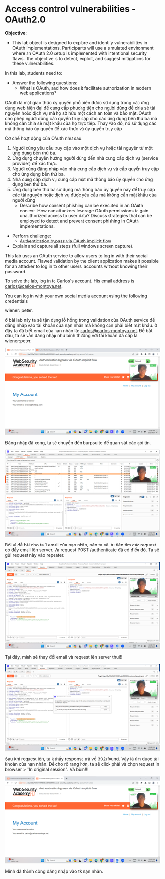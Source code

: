 # Access control vulnerabilities - OAuth2.0

**Objective**:

* This lab object is designed to explore and identify vulnerabilities in OAuth implementations. Participants will use a simulated environment where an OAuth 2.0 setup is implemented with intentional security flaws. The objective is to detect, exploit, and suggest mitigations for these vulnerabilities.

In this lab, students need to:

* Answer the following questions:
  * What is OAuth, and how does it facilitate authorization in modern web applications?

OAuth là một giao thức ủy quyền phổ biến được sử dụng trong các ứng dụng web hiện đại để cung cấp phương tiện cho người dùng để chia sẻ tài nguyên hoặc dịch vụ mà họ sở hữu một cách an toàn và bảo mật. OAuth cho phép người dùng cấp quyền truy cập cho các ứng dụng bên thứ ba mà không cần chia sẻ mật khẩu của họ trực tiếp. Thay vào đó, nó sử dụng các mã thông báo ủy quyền để xác thực và ủy quyền truy cập

Cơ chế hoạt động của OAuth như sau:

1. Người dùng yêu cầu truy cập vào một dịch vụ hoặc tài nguyên từ một ứng dụng bên thứ ba.
2. Ứng dụng chuyển hướng người dùng đến nhà cung cấp dịch vụ (service provider) để xác thực.
3. Người dùng đăng nhập vào nhà cung cấp dịch vụ và cấp quyền truy cập cho ứng dụng bên thứ ba.
4. Nhà cung cấp dịch vụ cung cấp một mã thông báo ủy quyền cho ứng dụng bên thứ ba.
5. Ứng dụng bên thứ ba sử dụng mã thông báo ủy quyền này để truy cập các tài nguyên hoặc dịch vụ được yêu cầu mà không cần mật khẩu của người dùng
   * Describe how consent phishing can be executed in an OAuth context. How can attackers leverage OAuth permissions to gain unauthorized access to user data? Discuss strategies that can be employed to detect and prevent consent phishing in OAuth implementations.

* Perform challenge:
  * [Authentication bypass via OAuth implicit flow](https://portswigger.net/web-security/oauth/lab-oauth-authentication-bypass-via-oauth-implicit-flow)
* Explain and capture all steps (full windows screen capture).

This lab uses an OAuth service to allow users to log in with their social media account. Flawed validation by the client application makes it possible for an attacker to log in to other users' accounts without knowing their password.

To solve the lab, log in to Carlos's account. His email address is carlos@carlos-montoya.net.

You can log in with your own social media account using the following credentials:&#x20;

wiener: peter.

ở bài lab này ta sẽ tận dụng lỗ hổng trong validation của OAuth service để đăng nhập vào tài khoản của nạn nhân mà không cần phải biết mật khẩu. ở đây ta đã biết email của nạn nhân là: [carlos@carlos-montoya.net](mailto:carlos@carlos-montoya.net). Để bắt đầu, ta sẽ vẫn đăng nhập như bình thường với tài khoản đã cấp là wiener:peter.

![](.gitbook/assets/0.png)

Đăng nhập đã xong, ta sẽ chuyển đến burpsuite để quan sát các gói tin.

![](.gitbook/assets/1.png)

Bởi vì đề bài cho ta 1 email của nạn nhân, nên ta sẽ ưu tiên tìm các request có đẩy email lên server. Và request POST /authenticate đã có điều đó. Ta sẽ gửi request này vào repeater.

![](.gitbook/assets/2.png)

Tại đây, mình sẽ thay đổi email và request lên server thui!!

![](.gitbook/assets/3.png)

Sau khi request lên, ta k thấy response trả về 302/found. Vậy là tìm được tài khoản của nạn nhân. Để cho rõ rang hơn, ta sẽ click phải và chọn request in browser > "In original session". Và bùm!!!

![](.gitbook/assets/4.png)

Mình đã thành công đăng nhập vào tk nạn nhân.
